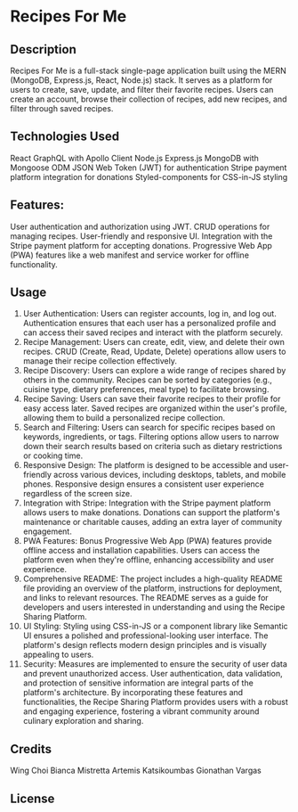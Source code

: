 # Recipes For Me

## Description

Recipes For Me is a full-stack single-page application built using the MERN (MongoDB, Express.js, React, Node.js) stack. It serves as a platform for users to create, save, update, and filter their favorite recipes. Users can create an account, browse their collection of recipes, add new recipes, and filter through saved recipes.

## Technologies Used

React
GraphQL with Apollo Client
Node.js
Express.js
MongoDB with Mongoose ODM
JSON Web Token (JWT) for authentication
Stripe payment platform integration for donations
Styled-components for CSS-in-JS styling

## Features:

User authentication and authorization using JWT.
CRUD operations for managing recipes.
User-friendly and responsive UI.
Integration with the Stripe payment platform for accepting donations.
Progressive Web App (PWA) features like a web manifest and service worker for offline functionality.

## Usage

1. User Authentication:
Users can register accounts, log in, and log out.
Authentication ensures that each user has a personalized profile and can access their saved recipes and interact with the platform securely.
2. Recipe Management:
Users can create, edit, view, and delete their own recipes.
CRUD (Create, Read, Update, Delete) operations allow users to manage their recipe collection effectively.
3. Recipe Discovery:
Users can explore a wide range of recipes shared by others in the community.
Recipes can be sorted by categories (e.g., cuisine type, dietary preferences, meal type) to facilitate browsing.
4. Recipe Saving:
Users can save their favorite recipes to their profile for easy access later.
Saved recipes are organized within the user's profile, allowing them to build a personalized recipe collection.
5. Search and Filtering:
Users can search for specific recipes based on keywords, ingredients, or tags.
Filtering options allow users to narrow down their search results based on criteria such as dietary restrictions or cooking time.
6. Responsive Design:
The platform is designed to be accessible and user-friendly across various devices, including desktops, tablets, and mobile phones.
Responsive design ensures a consistent user experience regardless of the screen size.
7. Integration with Stripe:
Integration with the Stripe payment platform allows users to make donations.
Donations can support the platform's maintenance or charitable causes, adding an extra layer of community engagement.
8. PWA Features: Bonus
Progressive Web App (PWA) features provide offline access and installation capabilities.
Users can access the platform even when they're offline, enhancing accessibility and user experience.
9. Comprehensive README:
The project includes a high-quality README file providing an overview of the platform, instructions for deployment, and links to relevant resources.
The README serves as a guide for developers and users interested in understanding and using the Recipe Sharing Platform.
10. UI Styling:
Styling using CSS-in-JS or a component library like Semantic UI ensures a polished and professional-looking user interface.
The platform's design reflects modern design principles and is visually appealing to users.
11. Security:
Measures are implemented to ensure the security of user data and prevent unauthorized access.
User authentication, data validation, and protection of sensitive information are integral parts of the platform's architecture.
By incorporating these features and functionalities, the Recipe Sharing Platform provides users with a robust and engaging experience, fostering a vibrant community around culinary exploration and sharing.

## Credits

Wing Choi
Bianca Mistretta
Artemis Katsikoumbas
Gionathan Vargas

## License
